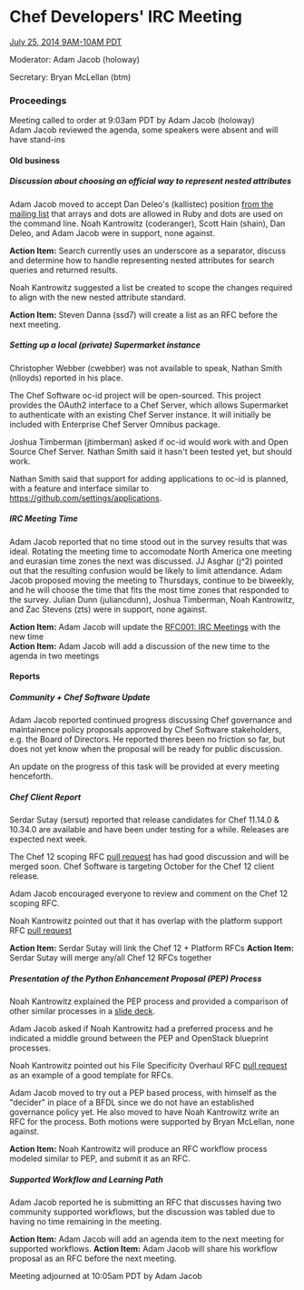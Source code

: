 # Chef Developers' IRC Meeting

[July 25, 2014 9AM-10AM PDT](http://www.timeanddate.com/worldclock/fixedtime.html?msg=%23chef-hacking+developers%27+meeting&iso=20140725T12&p1=419&ah=1)

Moderator:  Adam Jacob (holoway)

Secretary:  Bryan McLellan (btm)

### Proceedings
Meeting called to order at 9:03am PDT by Adam Jacob (holoway)  
Adam Jacob reviewed the agenda, some speakers were absent and will have stand-ins

#### Old business
##### Discussion about choosing an official way to represent nested attributes

Adam Jacob moved to accept Dan Deleo's (kallistec) position [from the mailing list](http://lists.opscode.com/sympa/arc/chef-dev/2014-07/msg00035.html) that arrays and dots are allowed in Ruby and dots are used on the command line. Noah Kantrowitz (coderanger), Scott Hain (shain), Dan Deleo, and Adam Jacob were in support, none against.

**Action Item:** Search currently uses an underscore as a separator, discuss and determine how to handle representing nested attributes for search queries and returned results.

Noah Kantrowitz suggested a list be created to scope the changes required to align with the new nested attribute standard.

**Action Item:** Steven Danna (ssd7) will create a list as an RFC before the next meeting.

##### Setting up a local (private) Supermarket instance

Christopher Webber (cwebber) was not available to speak, Nathan Smith (nlloyds) reported in his place.

The Chef Software oc-id project will be open-sourced. This project provides the OAuth2 interface to a Chef Server, which allows Supermarket to authenticate with an existing Chef Server instance. It will initially be included with Enterprise Chef Server Omnibus package.

Joshua Timberman (jtimberman) asked if oc-id would work with and Open Source Chef Server. Nathan Smith said it hasn't been tested yet, but should work.

Nathan Smith said that support for adding applications to oc-id is planned, with a feature and interface similar to <https://github.com/settings/applications>.

##### IRC Meeting Time

Adam Jacob reported that no time stood out in the survey results that was ideal. Rotating the meeting time to accomodate North America one meeting and eurasian time zones the next was discussed. JJ Asghar (j^2) pointed out that the resulting confusion would be likely to limit attendance. Adam Jacob proposed moving the meeting to Thursdays, continue to be biweekly, and he will choose the time that fits the most time zones that responded to the survey. Julian Dunn (juliancdunn), Joshua Timberman, Noah Kantrowitz, and Zac Stevens (zts) were in support, none against.

**Action Item:** Adam Jacob will update the [RFC001: IRC Meetings](https://github.com/opscode/chef-rfc/blob/master/rfc001-irc-meetings.md) with the new time  
**Action Item:** Adam Jacob will add a discussion of the new time to the agenda in two meetings

#### Reports

##### Community + Chef Software Update

Adam Jacob reported continued progress discussing Chef governance and maintainence policy proposals approved by Chef Software stakeholders, e.g. the Board of Directors. He reported theres been no friction so far, but does not yet know when the proposal will be ready for public discussion. 

An update on the progress of this task will be provided at every meeting henceforth.

##### Chef Client Report

Serdar Sutay (sersut) reported that release candidates for Chef 11.14.0 & 10.34.0 are available and have been under testing for a while. Releases are expected next week.

The Chef 12 scoping RFC [pull request](https://github.com/opscode/chef-rfc/pull/22) has had good discussion and will be merged soon. Chef Software is targeting October for the Chef 12 client release.

Adam Jacob encouraged everyone to review and comment on the Chef 12 scoping RFC.

Noah Kantrowitz pointed out that it has overlap with the platform support RFC [pull request](https://github.com/opscode/chef-rfc/pull/21)

**Action Item:** Serdar Sutay will link the Chef 12 + Platform RFCs
**Action Item:** Serdar Sutay will merge any/all Chef 12 RFCs together

##### Presentation of the Python Enhancement Proposal (PEP) Process

Noah Kantrowitz explained the PEP process and provided a comparison of other similar processes in a [slide deck](https://dl.dropboxusercontent.com/u/3962871/Enhancement%20Proposal%20Processes.pdf).

Adam Jacob asked if Noah Kantrowitz had a preferred process and he indicated a middle ground between the PEP and OpenStack blueprint processes.

Noah Kantrowitz pointed out his File Specificity Overhaul RFC [pull request](https://github.com/opscode/chef-rfc/pull/31) as an example of a good template for RFCs.

Adam Jacob moved to try out a PEP based process, with himself as the "decider" in place of a BFDL since we do not have an established governance policy yet. He also moved to have Noah Kantrowitz write an RFC for the process. Both motions were supported by Bryan McLellan, none against.

**Action Item:** Noah Kantrowitz will produce an RFC workflow process modeled similar to PEP, and submit it as an RFC.

##### Supported Workflow and Learning Path

Adam Jacob reported he is submitting an RFC that discusses having two community supported workflows, but the discussion was tabled due to having no time remaining in the meeting.

**Action Item:** Adam Jacob will add an agenda item to the next meeting for supported workflows.
**Action Item:** Adam Jacob will share his workflow proposal as an RFC before the next meeting.


Meeting adjourned at 10:05am PDT by Adam Jacob
